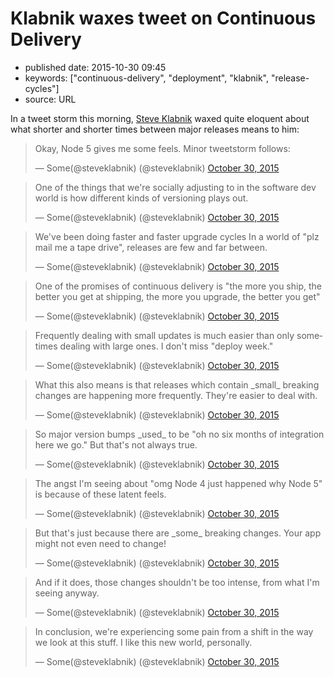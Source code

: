 # Klabnik waxes tweet on Continuous Delivery

- published date: 2015-10-30 09:45
- keywords: ["continuous-delivery", "deployment", "klabnik", "release-cycles"]
- source: URL



In a tweet storm this morning, [Steve Klabnik](http://twitter.com/steveklabnik) waxed quite eloquent about what shorter and shorter times between major releases means to him:

<blockquote class="twitter-tweet" lang="en"><p lang="en" dir="ltr">Okay, Node 5 gives me some feels. Minor tweetstorm follows:</p>&mdash; Some(@steveklabnik) (@steveklabnik) <a href="https://twitter.com/steveklabnik/status/660101529618223104">October 30, 2015</a></blockquote>

<blockquote class="twitter-tweet" lang="en"><p lang="en" dir="ltr">One of the things that we&#39;re socially adjusting to in the software dev world is how different kinds of versioning plays out.</p>&mdash; Some(@steveklabnik) (@steveklabnik) <a href="https://twitter.com/steveklabnik/status/660101700120936448">October 30, 2015</a></blockquote>

<blockquote class="twitter-tweet" lang="en"><p lang="en" dir="ltr">We&#39;ve been doing faster and faster upgrade cycles In a world of &quot;plz mail me a tape drive&quot;, releases are few and far between.</p>&mdash; Some(@steveklabnik) (@steveklabnik) <a href="https://twitter.com/steveklabnik/status/660101892320722944">October 30, 2015</a></blockquote>

<blockquote class="twitter-tweet" lang="en"><p lang="en" dir="ltr">One of the promises of continuous delivery is &quot;the more you ship, the better you get at shipping, the more you upgrade, the better you get&quot;</p>&mdash; Some(@steveklabnik) (@steveklabnik) <a href="https://twitter.com/steveklabnik/status/660102093634732032">October 30, 2015</a></blockquote>

<blockquote class="twitter-tweet" lang="en"><p lang="en" dir="ltr">Frequently dealing with small updates is much easier than only sometimes dealing with large ones. I don&#39;t miss &quot;deploy week.&quot;</p>&mdash; Some(@steveklabnik) (@steveklabnik) <a href="https://twitter.com/steveklabnik/status/660102226271170560">October 30, 2015</a></blockquote>

<blockquote class="twitter-tweet" lang="en"><p lang="en" dir="ltr">What this also means is that releases which contain _small_ breaking changes are happening more frequently. They&#39;re easier to deal with.</p>&mdash; Some(@steveklabnik) (@steveklabnik) <a href="https://twitter.com/steveklabnik/status/660102346446348289">October 30, 2015</a></blockquote>

<blockquote class="twitter-tweet" lang="en"><p lang="en" dir="ltr">So major version bumps _used_ to be &quot;oh no six months of integration here we go.&quot; But that&#39;s not always true.</p>&mdash; Some(@steveklabnik) (@steveklabnik) <a href="https://twitter.com/steveklabnik/status/660102464172109824">October 30, 2015</a></blockquote>

<blockquote class="twitter-tweet" lang="en"><p lang="en" dir="ltr">The angst I&#39;m seeing about &quot;omg Node 4 just happened why Node 5&quot; is because of these latent feels.</p>&mdash; Some(@steveklabnik) (@steveklabnik) <a href="https://twitter.com/steveklabnik/status/660102624209956865">October 30, 2015</a></blockquote>

<blockquote class="twitter-tweet" lang="en"><p lang="en" dir="ltr">But that&#39;s just because there are _some_ breaking changes. Your app might not even need to change!</p>&mdash; Some(@steveklabnik) (@steveklabnik) <a href="https://twitter.com/steveklabnik/status/660102719009591296">October 30, 2015</a></blockquote>

<blockquote class="twitter-tweet" lang="en"><p lang="en" dir="ltr">And if it does, those changes shouldn&#39;t be too intense, from what I&#39;m seeing anyway.</p>&mdash; Some(@steveklabnik) (@steveklabnik) <a href="https://twitter.com/steveklabnik/status/660102918465576960">October 30, 2015</a></blockquote>

<blockquote class="twitter-tweet" lang="en"><p lang="en" dir="ltr">In conclusion, we&#39;re experiencing some pain from a shift in the way we look at this stuff. I like this new world, personally.</p>&mdash; Some(@steveklabnik) (@steveklabnik) <a href="https://twitter.com/steveklabnik/status/660103064976781312">October 30, 2015</a></blockquote>
